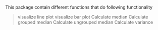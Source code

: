 This package contain different functions that do following functionality
> visualize line plot
> visualize bar plot
> Calculate median
> Calculate grouped median
> Calculate ungrouped median
> Calculate variance
